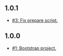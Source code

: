 ## 1.0.1
* [#3: Fix prepare script.](https://github.com/haensl/mimetypes/issues/3)

## 1.0.0
* [#1: Bootstrap project.](https://github.com/haensl/mimetypes/issues/1)
